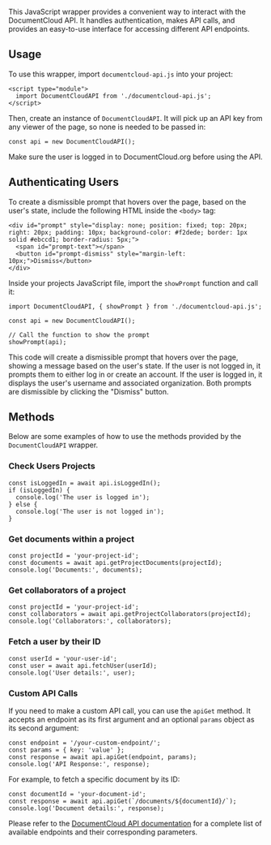 This JavaScript wrapper provides a convenient way to interact with the DocumentCloud API. It handles authentication, makes API calls, and provides an easy-to-use interface for accessing different API endpoints.

## Usage

To use this wrapper, import `documentcloud-api.js` into your project:

```
<script type="module">
  import DocumentCloudAPI from './documentcloud-api.js';
</script>
```

Then, create an instance of `DocumentCloudAPI`. It will pick up an API key from any viewer of the page, so none is needed to be passed in:


```
const api = new DocumentCloudAPI();
```

Make sure the user is logged in to DocumentCloud.org before using the API.

## Authenticating Users

To create a dismissible prompt that hovers over the page, based on the user's state, include the following HTML inside the `<body>` tag:

```
<div id="prompt" style="display: none; position: fixed; top: 20px; right: 20px; padding: 10px; background-color: #f2dede; border: 1px solid #ebccd1; border-radius: 5px;">
  <span id="prompt-text"></span>
  <button id="prompt-dismiss" style="margin-left: 10px;">Dismiss</button>
</div>
```

Inside your projects JavaScript file, import the `showPrompt` function and call it:

```
import DocumentCloudAPI, { showPrompt } from './documentcloud-api.js';

const api = new DocumentCloudAPI();

// Call the function to show the prompt
showPrompt(api);
```

This code will create a dismissible prompt that hovers over the page, showing a message based on the user's state. If the user is not logged in, it prompts them to either log in or create an account. If the user is logged in, it displays the user's username and associated organization. Both prompts are dismissible by clicking the "Dismiss" button.


## Methods

Below are some examples of how to use the methods provided by the `DocumentCloudAPI` wrapper.

### Check Users Projects

```
const isLoggedIn = await api.isLoggedIn();
if (isLoggedIn) {
  console.log('The user is logged in');
} else {
  console.log('The user is not logged in');
}
```

### Get documents within a project

```
const projectId = 'your-project-id';
const documents = await api.getProjectDocuments(projectId);
console.log('Documents:', documents);
```

### Get collaborators of a project

```
const projectId = 'your-project-id';
const collaborators = await api.getProjectCollaborators(projectId);
console.log('Collaborators:', collaborators);
```

### Fetch a user by their ID
```
const userId = 'your-user-id';
const user = await api.fetchUser(userId);
console.log('User details:', user);
```

### Custom API Calls
If you need to make a custom API call, you can use the `apiGet` method. It accepts an endpoint as its first argument and an optional `params` object as its second argument:
```
const endpoint = '/your-custom-endpoint/';
const params = { key: 'value' };
const response = await api.apiGet(endpoint, params);
console.log('API Response:', response);
```

For example, to fetch a specific document by its ID:
```
const documentId = 'your-document-id';
const response = await api.apiGet(`/documents/${documentId}/`);
console.log('Document details:', response);
```

Please refer to the [DocumentCloud API documentation](https://www.documentcloud.org/help/api) for a complete list of available endpoints and their corresponding parameters.
